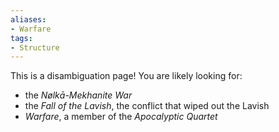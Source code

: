 ```yaml
---
aliases:
- Warfare
tags:
- Structure
---
```


This is a disambiguation page! 
You are likely looking for:

* the *Nølkā-Mekhanite War*
* the *Fall of the Lavish*, the conflict that wiped out the Lavish
* *Warfare*, a member of the *Apocalyptic Quartet*
